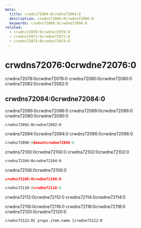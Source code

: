 ```yaml
---
meta:
  title: crwdns72064:0crwdne72064:0
  description: crwdns72066:0crwdne72066:0
  keywords: crwdns72068:0crwdne72068:0
related:
  - crwdns72070:0crwdne72070:0
  - crwdns72072:0crwdne72072:0
  - crwdns72074:0crwdne72074:0
---
```


# crwdns72076:0crwdne72076:0

crwdns72078:0crwdne72078:0 crwdns72080:0crwdne72080:0 crwdns72082:0crwdne72082:0 <entry-ad />

## crwdns72084:0crwdne72084:0
crwdns72086:0crwdne72086:0 crwdns72088:0crwdne72088:0 crwdns72090:0crwdne72090:0

```bash
crwdns72092:0crwdne72092:0
```

crwdns72094:0crwdne72094:0 crwdns72096:0crwdne72096:0

```js
crwdns72098:0$mountcrwdne72098:0
```

crwdns72100:0crwdne72100:0 crwdns72102:0crwdne72102:0

```bash
crwdns72104:0crwdne72104:0
```

crwdns72106:0crwdne72106:0

```json
crwdns72108:0crwdne72108:0
```

```js
crwdns72110:0crwdne72110:0
```

<alert type="info">crwdns72112:0crwdne72112:0 crwdns72114:0crwdne72114:0</alert>

crwdns72116:0crwdne72116:0 crwdns72118:0crwdne72118:0 crwdns72120:0crwdne72120:0

```html
crwdns72122:0{ props.item.name }crwdne72122:0
```

<backmatter />
